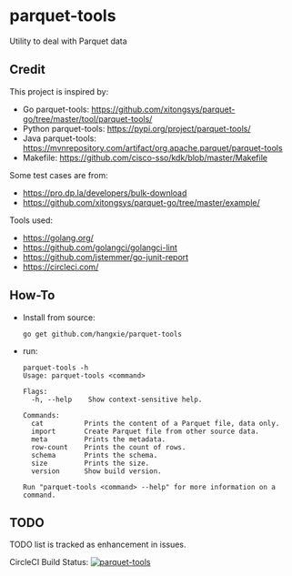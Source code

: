 # parquet-tools
Utility to deal with Parquet data

## Credit
This project is inspired by:

* Go parquet-tools: https://github.com/xitongsys/parquet-go/tree/master/tool/parquet-tools/
* Python parquet-tools: https://pypi.org/project/parquet-tools/
* Java parquet-tools: https://mvnrepository.com/artifact/org.apache.parquet/parquet-tools
* Makefile: https://github.com/cisco-sso/kdk/blob/master/Makefile

Some test cases are from:

* https://pro.dp.la/developers/bulk-download
* https://github.com/xitongsys/parquet-go/tree/master/example/

Tools used:

* https://golang.org/
* https://github.com/golangci/golangci-lint
* https://github.com/jstemmer/go-junit-report
* https://circleci.com/

## How-To

* Install from source:
   ```
   go get github.com/hangxie/parquet-tools
   ```

* run:
   ```
   parquet-tools -h
   Usage: parquet-tools <command>

   Flags:
     -h, --help    Show context-sensitive help.

   Commands:
     cat          Prints the content of a Parquet file, data only.
     import       Create Parquet file from other source data.
     meta         Prints the metadata.
     row-count    Prints the count of rows.
     schema       Prints the schema.
     size         Prints the size.
     version      Show build version.

   Run "parquet-tools <command> --help" for more information on a command.
   ```

## TODO

TODO list is tracked as enhancement in issues.

CircleCI Build Status: [![parquet-tools](https://circleci.com/gh/hangxie/parquet-tools.svg?style=svg)](https://circleci.com/gh/hangxie/parquet-tools)
